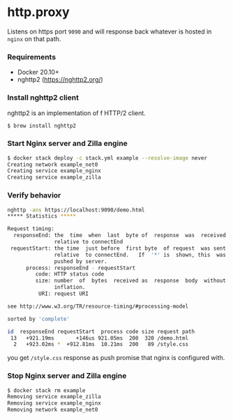 # http.proxy
Listens on https port `9090` and will response back whatever is hosted in `nginx` on that path.

### Requirements
 - Docker 20.10+
 - nghttp2 (https://nghttp2.org/)

### Install nghttp2 client
nghttp2 is an implementation of f HTTP/2 client.
```bash
$ brew install nghttp2
```

### Start Nginx server and Zilla engine
```bash
$ docker stack deploy -c stack.yml example --resolve-image never
Creating network example_net0
Creating service example_nginx
Creating service example_zilla
```


### Verify behavior

```bash
nghttp -ans https://localhost:9090/demo.html                                                                                                                                          ──(Tue,Dec13)─┘
***** Statistics *****

Request timing:
  responseEnd: the  time  when  last  byte of  response  was  received
               relative to connectEnd
 requestStart: the time  just before  first byte  of request  was sent
               relative  to connectEnd.   If  '*' is  shown, this  was
               pushed by server.
      process: responseEnd - requestStart
         code: HTTP status code
         size: number  of  bytes  received as  response  body  without
               inflation.
          URI: request URI

see http://www.w3.org/TR/resource-timing/#processing-model

sorted by 'complete'

id  responseEnd requestStart  process code size request path
 13   +921.19ms       +146us 921.05ms  200  320 /demo.html
  2   +923.02ms *  +912.81ms  10.21ms  200   89 /style.css
```

you get `/style.css` response as push promise that nginx is configured with. 

### Stop Nginx server and Zilla engine
```bash
$ docker stack rm example
Removing service example_zilla
Removing service example_nginx
Removing network example_net0
```

